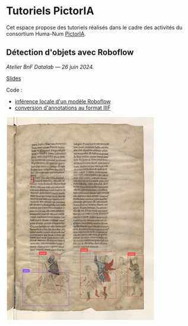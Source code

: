 # Tutoriels PictorIA

Cet espace propose des tutoriels réalisés dans le cadre des activités du consortium Huma-Num [PictorIA](https://pictoria.hypotheses.org/).

## Détection d'objets avec Roboflow

_Atelier BnF Datalab — 26 juin 2024._

[Slides](https://docs.google.com/presentation/d/1-a0tdgQRa2K5ESwN5IhTn8VnGtDaxeseK37TgvtaiHY/edit#)

Code :
- [inférence locale d'un modèle Roboflow](https://github.com/altomator/pictorIA/blob/main/python/test_inference.py)
- [conversion d'annotations au format IIIF]()

![inférence Roboflow sur image de test](./demo/inference.png)
